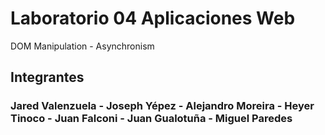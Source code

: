 # Laboratorio 04 Aplicaciones Web
DOM Manipulation - Asynchronism
## Integrantes
### Jared Valenzuela - Joseph Yépez - Alejandro Moreira - Heyer Tinoco - Juan Falconi - Juan Gualotuña - Miguel Paredes

